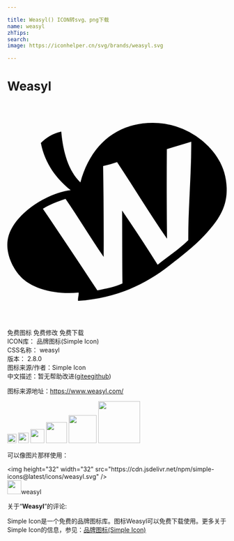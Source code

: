 ```yaml
---

title: Weasyl() ICON转svg、png下载
name: weasyl
zhTips: 
search: 
image: https://iconhelper.cn/svg/brands/weasyl.svg

---
```


# Weasyl  <small style="font-size: 60%;font-weight: 100"></small>

<div id="svg" class="svg-wrap">
<svg role="img" xmlns="http://www.w3.org/2000/svg" viewBox="0 0 24 24"><title>Weasyl icon</title><path d="M21.23 4.156a8.488 8.488 0 0 0-5.871-1.857c-3.766.243-6.324 2.662-7.364 6.481-1.28-1.224-1.892-3.238-2.093-5.54-1.02.215-1.658.702-2.233 1.237.445 2.316 1.802 4.015 3.264 5.158-2.559.317-5.99 2.442-6.771 4.904-.507 1.598.258 3.415 1.283 4.52 1.237 1.333 3.75 1.998 6.355 1.754.037.362-.104.536-.058.907 4.067-.306 7.174-1.646 10.04-3.894 1.119-.877 2.659-2.037 3.756-3.227 1.101-1.192 2.296-2.578 2.443-4.52.21-2.79-1.236-4.694-2.751-5.923zm-1.434 10.938c-1.035 1.001-2.241 1.797-3.351 2.675-1.249-1.987-2.583-3.984-3.887-5.917.017 2.63.006 5.432.04 7.957-.78.381-1.789.558-2.744.763-1.935-2.917-3.968-5.99-5.961-8.908.693-.447 1.627-.785 2.478-1.075 1.419 2.05 2.729 4.253 4.171 6.333.019-3.113-.009-6.673-.061-9.919a14.175 14.175 0 0 0 1.527-.434c1.813 2.721 3.553 5.628 5.464 8.359a547.35 547.35 0 0 1-.018-9.768c.858-.282 1.803-.535 2.669-.809.02 3.499-.338 7.128-.327 10.743z"/></svg>
</div>
<detail full-name='weasyl'></detail>

<div class="detail-page">
<p>
<span><span class="badge-success badge">免费图标</span> <span class="badge-success badge">免费修改</span>  <span class="badge-success badge">免费下载</span> </span>
<br/>
<span>
ICON库：
<span class="badge-secondary badge">品牌图标(Simple Icon)</span> 
</span>
<br/>
<span>
CSS名称：
<span class="badge-secondary badge">weasyl</span> 
</span>

<br/>
<span>
版本：
<span class="badge-secondary badge">2.8.0</span> 
</span>
<br/>
<span>图标来源/作者：<span class="badge-light badge">Simple Icon</span></span> 
<br/>
<span class="zh-detail">中文描述：暂无<span class="help-link"><span>帮助改进</span>(<a href="https://gitee.com/liuwave/icon-helper/edit/master/json/brands/weasyl.json" target="_blank" rel="noopener noreferrer">gitee</a><a href="https://github.com/liuwave/icon-helper/edit/master/json/brands/weasyl.json" target="_blank" rel="noopener noreferrer">github</a></span>)</span><br/>
</p>
</div><div class="description description alert alert-light"><p>图标来源地址：<a href="https://www.weasyl.com/" target="_blank" rel="noopener noreferrer">https://www.weasyl.com/</a></p></div>
<div class="alert alert-dark">
<img height="21" width="21" src="https://cdn.jsdelivr.net/npm/simple-icons@latest/icons/weasyl.svg" />
<img height="24" width="24" src="https://cdn.jsdelivr.net/npm/simple-icons@latest/icons/weasyl.svg" />
<img height="32" width="32" src="https://cdn.jsdelivr.net/npm/simple-icons@latest/icons/weasyl.svg" />
<img height="48" width="48" src="https://cdn.jsdelivr.net/npm/simple-icons@latest/icons/weasyl.svg" />
<img height="64" width="64" src="https://cdn.jsdelivr.net/npm/simple-icons@latest/icons/weasyl.svg" />
<img height="96" width="96" src="https://cdn.jsdelivr.net/npm/simple-icons@latest/icons/weasyl.svg" />

</div>
<div>
  <p>可以像图片那样使用：    
  </p>
  <div class="alert alert-primary" style="font-size: 14px">
    &lt;img height="32" width="32" src="https://cdn.jsdelivr.net/npm/simple-icons@latest/icons/weasyl.svg" /&gt;
    <copy-btn content='<img height="32" width="32" src="https://cdn.jsdelivr.net/npm/simple-icons@latest/icons/weasyl.svg" />'></copy-btn>
  </div>
  <div class="alert alert-secondary">
    <img height="32" width="32" src="https://cdn.jsdelivr.net/npm/simple-icons@latest/icons/weasyl.svg" />weasyl
    <copy-btn content="weasyl" btn-title="复制图标名称"></copy-btn>
  </div>
</div>
<div class="icon-detail__container">
<p>关于“<b>Weasyl</b>”的评论:</p>
</div>
<Vssue title="关于“Weasyl”的评论" />
<div><p>Simple Icon是一个免费的品牌图标库。图标Weasyl可以免费下载使用。更多关于  Simple Icon的信息，参见：<a target="_blank" href="https://iconhelper.cn/brands.html">品牌图标(Simple Icon)</a>
</p></div>
